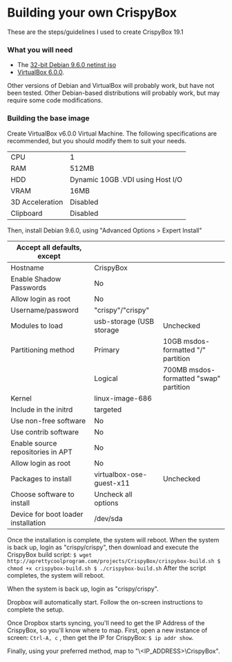 # Building your own CrispyBox

These are the steps/guidelines I used to create CrispyBox 19.1

### What you will need
* The [32-bit Debian 9.6.0 netinst iso](https://cdimage.debian.org/debian-cd/current/i386/iso-cd/debian-9.6.0-i386-netinst.iso)
* [VirtualBox 6.0.0](https://www.virtualbox.org/wiki/Downloads). 

Other versions of Debian and VirtualBox will probably work, but have not been tested. Other Debian-based distributions will probably work, but may require some code modifications.

### Building the base image
Create VirtualBox v6.0.0 Virtual Machine. The following specifications are recommended, but you should modify them to suit your needs.
    
|                 |   |
|-----------------|---|
| CPU             | 1 |
| RAM             | 512MB |
| HDD             | Dynamic 10GB .VDI using Host I/O |
| VRAM            | 16MB | 
| 3D Acceleration | Disabled |
| Clipboard       | Disabled |

Then, install Debian 9.6.0, using "Advanced Options > Expert Install"

|  Accept all defaults, except        |   |   |
|-------------------------------------|---|---|
| Hostname                            | CrispyBox |   |
| Enable Shadow Passwords             | No |   |
| Allow login as root                 | No |   |
| Username/password                   | "crispy"/"crispy" |   | 
| Modules to load                     | usb-storage (USB storage | Unchecked |
| Partitioning method                 | Primary | 10GB msdos-formatted "/" partition |
|                                     | Logical | 700MB msdos-formatted "swap" partition |
| Kernel                              | linux-image-686 |   |
| Include in the initrd               | targeted |   |
| Use non-free software               | No |   |
| Use contrib software                | No |   |
| Enable source repositories in APT   | No |   |
| Allow login as root                 | No |   |
| Packages to install                 | virtualbox-ose-guest-x11 | Unchecked |
| Choose software to install          | Uncheck all options |   |
| Device for boot loader installation | /dev/sda |   |

Once the installation is complete, the system will reboot. When the system is back up, login as "crispy/crispy", then download and execute the CrispyBox build script:
    ```
    $ wget http://aprettycoolprogram.com/projects/CrispyBox/crispybox-build.sh
    $ chmod +x crispybox-build.sh
    $ ./crispybox-build.sh
    ```	
After the script completes, the system will reboot.
	
When the system is back up, login as "crispy/crispy".

Dropbox will automatically start. Follow the on-screen instructions to complete the setup.

Once Dropbox starts syncing, you'll need to get the IP Address of the CrispyBox, so you'll know where to map. First, open a new instance of screen:
    ```
    Ctrl-A, c
    ```	, then get the IP for CrispyBox:
    ```
    $ ip addr show
    ```.

Finally, using your preferred method, map to "\\<IP_ADDRESS>\CrispyBox".
